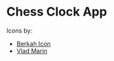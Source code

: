 # Chess Clock App

Icons by:
- [Berkah Icon](https://www.iconfinder.com/berkahicon)
- [Vlad Marin](https://www.iconfinder.com/quizanswers)
